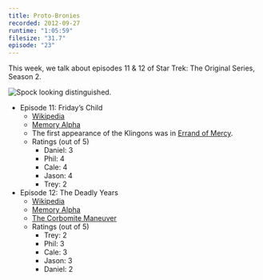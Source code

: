 ```yaml
---
title: Proto-Bronies
recorded: 2012-09-27
runtime: "1:05:59"
filesize: "31.7"
episode: "23"
---
```


This week, we talk about episodes 11 & 12 of Star Trek: The Original Series, Season 2.

![Spock looking distinguished.](https://treylabs-cdn.nyc3.digitaloceanspaces.com/jawgrind/Jawgrind-Episode-23.jpg)

- Episode 11: Friday’s Child
  - [Wikipedia](<http://en.wikipedia.org/wiki/Friday%27s_Child_(Star_Trek:_The_Original_Series)>)
  - [Memory Alpha](<http://en.memory-alpha.org/wiki/Friday's_Child_(episode)>)
  - The first appearance of the Klingons was in [Errand of Mercy](/17).
  - Ratings (out of 5)
    - Daniel: 3
    - Phil: 4
    - Cale: 4
    - Jason: 4
    - Trey: 2
- Episode 12: The Deadly Years
  - [Wikipedia](http://en.wikipedia.org/wiki/The_Deadly_Years)
  - [Memory Alpha](<http://en.memory-alpha.org/wiki/The_Deadly_Years_(episode)>)
  - [The Corbomite Maneuver](/9)
  - Ratings (out of 5)
    - Trey: 2
    - Phil: 3
    - Cale: 3
    - Jason: 3
    - Daniel: 2
